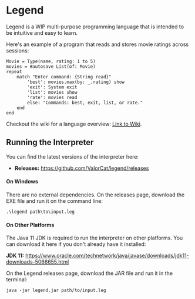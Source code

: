 # Legend
Legend is a WIP multi-purpose programming language that is intended to be intuitive and easy to learn.

Here's an example of a program that reads and stores movie ratings across sessions:
```
Movie = Type(name, rating: 1 to 5)
movies = #autosave List(of: Movie)
repeat
    match "Enter command: {String read}"
        'best': movies.max(by: _.rating) show
        'exit': System exit
        'list': movies show
        'rate': movies read
        else: "Commands: best, exit, list, or rate."
    end
end
```

Checkout the wiki for a language overview: [Link to Wiki](https://github.com/ValorCat/legend/wiki).

## Running the Interpreter
You can find the latest versions of the interpreter here:

- **Releases:** https://github.com/ValorCat/legend/releases

#### On Windows
There are no external dependencies. On the releases page, download the EXE file and run it on the command line:

```
.\legend path\to\input.leg
```

#### On Other Platforms
The Java 11 JDK is required to run the interpreter on other platforms. You can download it here if you don't already have it installed:

**JDK 11:** https://www.oracle.com/technetwork/java/javase/downloads/jdk11-downloads-5066655.html

On the Legend releases page, download the JAR file and run it in the terminal:

```
java -jar legend.jar path/to/input.leg
```